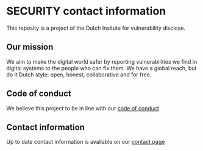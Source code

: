 SECURITY contact information
============================
This reposity is a project of the Dutch Insitute for vulnerability disclose.

Our mission
-----------
We aim to make the digital world safer by reporting vulnerabilities we find in digital systems to the people who can fix them. We have a global reach, but do it Dutch style: open, honest, collaborative and for free.

Code of conduct
---------------
We believe this project to be in line with our [code of conduct](https://www.divd.nl/divd-nl/code/)

Contact information
-------------------
Up to date contact information is available on our [contact page](https://www.divd.nl/contact/)
